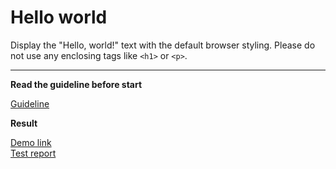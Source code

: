# Hello world

Display the "Hello, world!" text with the default browser styling. Please do not 
use any enclosing tags like `<h1>` or `<p>`.
___
**Read the guideline before start**

[Guideline](https://github.com/mate-academy/layout_task-guideline/blob/master/README.md)

**Result**

[Demo link](https://rmasnyuk.github.io/layout_hello-world/) <br>
[Test report](https://rmasnyuk.github.io/layout_hello-world/report/html_report/)
